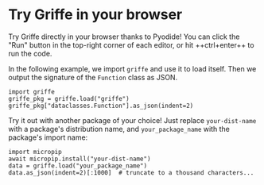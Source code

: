 # Try Griffe in your browser

Try Griffe directly in your browser thanks to Pyodide!
You can click the "Run" button in the top-right corner of each editor,
or hit ++ctrl+enter++ to run the code.


In the following example, we import `griffe` and use it to load itself.
Then we output the signature of the `Function` class as JSON.

```pyodide install="griffe"
import griffe
griffe_pkg = griffe.load("griffe")
griffe_pkg["dataclasses.Function"].as_json(indent=2)
```

Try it out with another package of your choice!
Just replace `your-dist-name` with a package's distribution name,
and `your_package_name` with the package's import name:

```pyodide
import micropip
await micropip.install("your-dist-name")
data = griffe.load("your_package_name")
data.as_json(indent=2)[:1000]  # truncate to a thousand characters...
```
